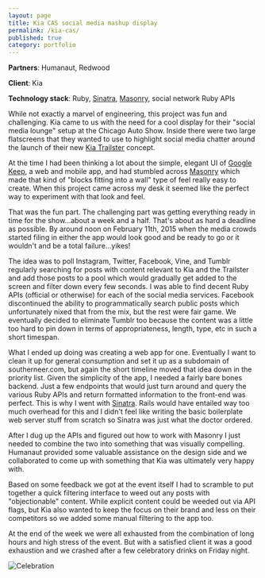 ```yaml
---
layout: page
title: Kia CAS social media mashup display
permalink: /kia-cas/
published: true
category: portfolio
---
```


<style type='text/css'>
    img {
        margin-bottom: 20px;
    }
</style>

<!-- <img src='/assets/images/portfolio/kia-dev.jpg' alt='Deving hard' class='col-lg-12' />
<img src='/assets/images/portfolio/kia-under.jpg' alt='Setting up' class='col-lg-12' />

<iframe class='col-lg-12' style='margin: 20px auto 20px;' width="640" height="360" src="https://www.youtube.com/embed/8GAv4zoK5n4" frameborder="0" allowfullscreen></iframe> -->

**Partners**: Humanaut, Redwood

**Client**: Kia

**Technology stack**: Ruby, [Sinatra](http://www.sinatrarb.com/), [Masonry](http://masonry.desandro.com/), social network Ruby APIs

While not exactly a marvel of engineering, this project was fun and challenging. Kia came to us with the need for a cool display for their "social media lounge" setup at the Chicago Auto Show. Inside there were two large flatscreens that they wanted to use to highlight social media chatter around the launch of their new [Kia Trailster](http://www.caranddriver.com/news/kia-trailster-concept-photos-and-info-news_) concept.

At the time I had been thinking a lot about the simple, elegant UI of [Google Keep](http://keep.goole.com), a web and mobile app, and had stumbled across [Masonry](http://masonry.desandro.com/) which made that kind of "blocks fitting into a wall" type of feel really easy to create. When this project came across my desk it seemed like the perfect way to experiment with that look and feel.

That was the fun part. The challenging part was getting everything ready in time for the show...about a week and a half. That's about as hard a deadline as possible. By around noon on February 11th, 2015 when the media crowds started filing in either the app would look good and be ready to go or it wouldn't and be a total failure...yikes!

The idea was to poll Instagram, Twitter, Facebook, Vine, and Tumblr regularly searching for posts with content relevant to Kia and the Trailster and add those posts to a pool which would gradually get added to the screen and filter down every few seconds. I was able to find decent Ruby APIs (official or otherwise) for each of the social media services. Facebook discontinued the ability to programmatically search public posts which unfortunately nixed that from the mix, but the rest were fair game. We eventually decided to eliminate Tumblr too because the content was a little too hard to pin down in terms of appropriateness, length, type, etc in such a short timespan.

What I ended up doing was creating a web app for one. Eventually I want to clean it up for general consumption and set it up as a subdomain of southerneer.com, but again the short timeline moved that idea down in the priority list. Given the simplicity of the app, I needed a fairly bare bones backend. Just a few endpoints that would just turn around and query the various Ruby APIs and return formatted information to the front-end was perfect. This is why I went with [Sinatra](http://www.sinatrarb.com/). Rails would have entailed way too much overhead for this and I didn't feel like writing the basic boilerplate web server stuff from scratch so Sinatra was just what the doctor ordered.

After I dug up the APIs and figured out how to work with Masonry I just needed to combine the two into something that was visually compelling. Humanaut provided some valuable assistance on the design side and we collaborated to come up with something that Kia was ultimately very happy with.

Based on some feedback we got at the event itself I had to scramble to put together a quick filtering interface to weed out any posts with "objectionable" content. While explicit content could be weeded out via API flags, but Kia also wanted to keep the focus on their brand and less on their competitors so we added some manual filtering to the app too.

At the end of the week we were all exhausted from the combination of long hours and high stress of the event. But with a satisfied client it was a good exhaustion and we crashed after a few celebratory drinks on Friday night.

<img src='/assets/images/portfolio/kia-celebration.png' alt='Celebration' class='col-lg-12' />